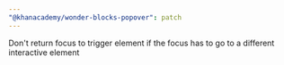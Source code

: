 ```yaml
---
"@khanacademy/wonder-blocks-popover": patch
---
```


Don't return focus to trigger element if the focus has to go to a different interactive element
